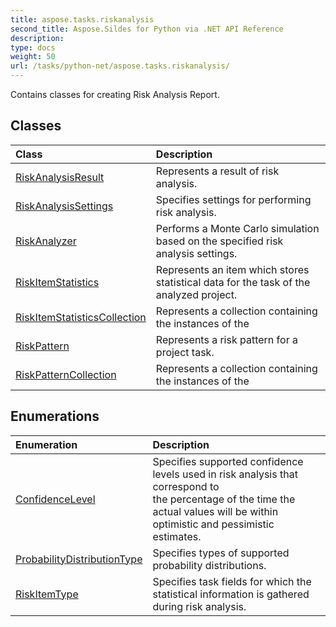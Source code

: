 ```yaml
---
title: aspose.tasks.riskanalysis
second_title: Aspose.Sildes for Python via .NET API Reference
description: 
type: docs
weight: 50
url: /tasks/python-net/aspose.tasks.riskanalysis/
---
```



Contains classes for creating Risk Analysis Report.

## Classes
| Class | Description |
| :- | :- |
|[RiskAnalysisResult](/tasks/python-net/aspose.tasks.riskanalysis/riskanalysisresult/)|Represents a result of risk analysis.|
|[RiskAnalysisSettings](/tasks/python-net/aspose.tasks.riskanalysis/riskanalysissettings/)|Specifies settings for performing risk analysis.|
|[RiskAnalyzer](/tasks/python-net/aspose.tasks.riskanalysis/riskanalyzer/)|Performs a Monte Carlo simulation based on the specified risk analysis settings.|
|[RiskItemStatistics](/tasks/python-net/aspose.tasks.riskanalysis/riskitemstatistics/)|Represents an item which stores statistical data for the task of the analyzed project.|
|[RiskItemStatisticsCollection](/tasks/python-net/aspose.tasks.riskanalysis/riskitemstatisticscollection/)|Represents a collection containing the instances of the|
|[RiskPattern](/tasks/python-net/aspose.tasks.riskanalysis/riskpattern/)|Represents a risk pattern for a project task.|
|[RiskPatternCollection](/tasks/python-net/aspose.tasks.riskanalysis/riskpatterncollection/)|Represents a collection containing the instances of the|
## Enumerations
| Enumeration | Description |
| :- | :- |
|[ConfidenceLevel](/tasks/python-net/aspose.tasks.riskanalysis/confidencelevel/)|Specifies supported confidence levels used in risk analysis that correspond to <br/>            the percentage of the time the actual values will be within optimistic and pessimistic estimates.|
|[ProbabilityDistributionType](/tasks/python-net/aspose.tasks.riskanalysis/probabilitydistributiontype/)|Specifies types of supported probability distributions.|
|[RiskItemType](/tasks/python-net/aspose.tasks.riskanalysis/riskitemtype/)|Specifies task fields for which the statistical information is gathered during risk analysis.|
